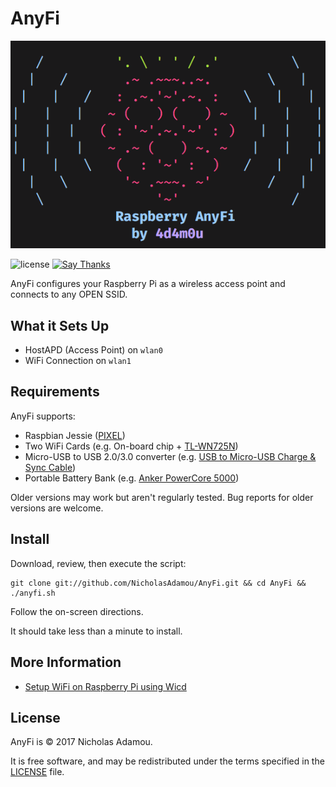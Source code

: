 AnyFi
========
![logo](logo.png)

![license](https://img.shields.io/apm/l/vim-mode.svg)
[![Say Thanks](https://img.shields.io/badge/say-thanks-ff69b4.svg)](https://saythanks.io/to/NicholasAdamou)

AnyFi configures your Raspberry Pi as a wireless access point and connects to any OPEN SSID.

What it Sets Up
------------
* HostAPD (Access Point) on `wlan0`
* WiFi Connection on `wlan1`

Requirements
------------

AnyFi supports:

* Raspbian Jessie ([PIXEL](https://www.raspberrypi.org/downloads/raspbian/))
* Two WiFi Cards (e.g. On-board chip + [TL-WN725N](https://www.amazon.com/gp/product/B008IFXQFU/ref=oh_aui_detailpage_o03_s00?ie=UTF8&psc=1))
* Micro-USB to USB 2.0/3.0 converter (e.g. [USB to Micro-USB Charge & Sync Cable](https://www.amazon.com/gp/product/B00SVVY844/ref=oh_aui_detailpage_o05_s00?ie=UTF8&psc=1))
* Portable Battery Bank (e.g. [Anker PowerCore 5000](https://www.amazon.com/gp/product/B01CU1EC6Y/ref=oh_aui_detailpage_o02_s00?ie=UTF8&psc=1))

Older versions may work but aren't regularly tested. Bug reports for older
versions are welcome.

Install
-------

Download, review, then execute the script:

```
git clone git://github.com/NicholasAdamou/AnyFi.git && cd AnyFi && ./anyfi.sh
```

Follow the on-screen directions.

It should take less than a minute to install.

More Information
-------

* [Setup WiFi on Raspberry Pi using Wicd](http://blog.ubidots.com/setup-wifi-on-raspberry-pi-using-wicd)

License
-------

AnyFi is © 2017 Nicholas Adamou.

It is free software, and may be redistributed under the terms specified in the [LICENSE] file.

[LICENSE]: LICENSE
